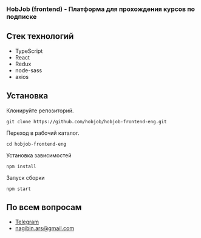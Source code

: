 ### HobJob (frontend) - Платформа для прохождения курсов по подписке

## Стек технологий

-	TypeScript
-   React
-   Redux
-   node-sass
-   axios

## Установка

Клонируйте репозиторий.

```
git clone https://github.com/hobjob/hobjob-frontend-eng.git
```

Переход в рабочий каталог.

```
cd hobjob-frontend-eng
```

Установка зависимостей

```
npm install
```

Запуск сборки

```
npm start
```

## По всем вопросам

-   [Telegram](https://t.me/nagibinarseniy)
-   nagibin.ars@gmail.com
